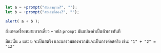 

```js run demo
let a = +prompt("ตัวเลขแรก?", "");
let b = +prompt("ตัวเลขที่สอง?", "");

alert( a + b );
```

สังเกตเครื่องหมายบวกเดี่ยว `+` หน้า `prompt` มันแปลงค่าเป็นตัวเลขทันที

มิฉะนั้น `a` และ `b` จะเป็นสตริง และผลรวมของพวกมันจะเป็นการต่อสตริง เช่น: `"1" + "2" = "12"`
